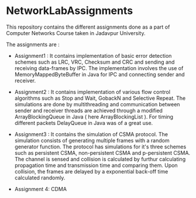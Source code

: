 # NetworkLabAssignments


This repository contains the different assignments done as a part of Computer Networks Course taken in Jadavpur University.

The assignments are :

* Assignment1 : It contains implementation of basic error detection schemes such as LRC, VRC, Checksum and CRC and sending and receiving data-frames by IPC. 
The implementation involves the use of MemoryMappedByteBuffer in Java for IPC and connecting sender and receiver.

* Assignment2 : It contains implementation of various flow control algorithms such as Stop and Wait, GobackN and Selective Repeat. The simulations are done by multithreading
and communication between sender and receiver threads are achieved through a modified ArrayBlockingQueue in Java ( here ArrayBlockingList ). For timing different packets
DelayQueue in Java was of a great use.

* Assignment3 : It contains the simulation of CSMA protocol. The simulation consists of generating multiple frames with a random generator function. The protocol has simulations for it's three schemes such as persistent CSMA, non-persistent CSMA and p-persistent CSMA. The channel is sensed and collision is calculated by furthur calculating propagation time and transmission time and comparing them. Upon collision, the frames are delayed by a exponential back-off time calculated randomly.

* Assignment 4: CDMA
